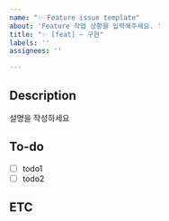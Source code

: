```yaml
---
name: "✨ Feature issue template"
about: 'Feature 작업 상황을 입력해주세요. '
title: "✨ [feat] ~ 구현"
labels: ''
assignees: ''

---
```


## Description
설명을 작성하세요

## To-do
- [ ] todo1
- [ ] todo2

## ETC
